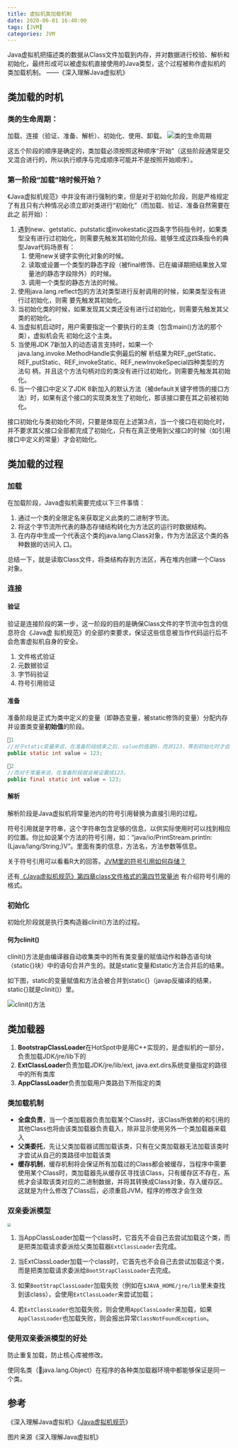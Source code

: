```yaml
---
title: 虚拟机类加载机制
date: 2020-06-01 16:40:00
tags: [JVM]
categories: JVM
---
```


Java虚拟机把描述类的数据从Class文件加载到内存，并对数据进行校验、解析和初始化，最终形成可以被虚拟机直接使用的Java类型，这个过程被称作虚拟机的类加载机制。					——《深入理解Java虚拟机》

## 类加载的时机

### 类的生命周期：

加载、连接（验证、准备、解析）、初始化、使用、卸载。
![类的生命周期](https://fuyuaaa-bucket.oss-cn-hangzhou.aliyuncs.com/blog_pics/类的生命周期.jpg)

这五个阶段的顺序是确定的，类加载必须按照这种顺序“开始”（这些阶段通常是交叉混合进行的，所以执行顺序与完成顺序可能并不是按照开始顺序）。

### 第一阶段“加载”啥时候开始？

《Java虚拟机规范》中并没有进行强制约束，但是对于初始化阶段，则是严格规定了有且只有六种情况必须立即对类进行“初始化”（而加载、验证、准备自然需要在此之 前开始）：

1. 遇到new、getstatic、putstatic或invokestatic这四条字节码指令时，如果类型没有进行过初始化，则需要先触发其初始化阶段。能够生成这四条指令的典型Java代码场景有： 
   1. 使用new关键字实例化对象的时候。 
   2. 读取或设置一个类型的静态字段（被final修饰、已在编译期把结果放入常量池的静态字段除外）的时候。 
   3. 调用一个类型的静态方法的时候。 
2. 使用java.lang.reflect包的方法对类型进行反射调用的时候，如果类型没有进行过初始化，则需 要先触发其初始化。
3. 当初始化类的时候，如果发现其父类还没有进行过初始化，则需要先触发其父类的初始化。 
4. 当虚拟机启动时，用户需要指定一个要执行的主类（包含main()方法的那个类），虚拟机会先 初始化这个主类。 
5. 当使用JDK 7新加入的动态语言支持时，如果一个java.lang.invoke.MethodHandle实例最后的解 析结果为REF_getStatic、REF_putStatic、REF_invokeStatic、REF_newInvokeSpecial四种类型的方法句 柄，并且这个方法句柄对应的类没有进行过初始化，则需要先触发其初始化。 
6. 当一个接口中定义了JDK 8新加入的默认方法（被default关键字修饰的接口方法）时，如果有这个接口的实现类发生了初始化，那该接口要在其之前被初始化。

接口初始化与类初始化不同，只要是体现在上述第3点，当一个接口在初始化时，并不要求其父接口全部都完成了初始化，只有在真正使用到父接口的时候（如引用接口中定义的常量）才会初始化。

## 类加载的过程

### 加载

在加载阶段，Java虚拟机需要完成以下三件事情： 

1. 通过一个类的全限定名来获取定义此类的二进制字节流。
2. 将这个字节流所代表的静态存储结构转化为方法区的运行时数据结构。 
3. 在内存中生成一个代表这个类的java.lang.Class对象，作为方法区这个类的各种数据的访问入 口。

总结一下，就是读取Class文件，将类结构存到方法区，再在堆内创建一个Class对象。

### 连接

#### 验证

验证是连接阶段的第一步，这一阶段的目的是确保Class文件的字节流中包含的信息符合《Java虚 拟机规范》的全部约束要求，保证这些信息被当作代码运行后不会危害虚拟机自身的安全。

1. 文件格式验证
2. 元数据验证
3. 字节码验证
4. 符号引用验证

#### 准备

准备阶段是正式为类中定义的变量（即静态变量，被static修饰的变量）分配内存并设置类变量**初始值**的阶段。

```java
🌰1
//对于static变量来说，在准备阶段结束之后，value的值是0，而非123，等到初始化时才会设置成123。
public static int value = 123;

🌰2
//而对于常量来说，在准备阶段就会被设置成123。
public final static int value = 123;
```

#### 解析

解析阶段是Java虚拟机将常量池内的符号引用替换为直接引用的过程。

符号引用就是字符串，这个字符串包含足够的信息，以供实际使用时可以找到相应的位置。你比如说某个方法的符号引用，如：“java/io/PrintStream.println:(Ljava/lang/String;)V”。里面有类的信息，方法名，方法参数等信息。

关于符号引用可以看看R大的回答。[JVM里的符号引用如何存储？](https://www.zhihu.com/question/30300585/answer/51335493)

还有[《Java虚拟机规范》第四章class文件格式的第四节常量池](https://docs.oracle.com/javase/specs/jvms/se8/html/jvms-4.html#jvms-4.4) 有介绍符号引用的格式。

### 初始化

初始化阶段就是执行类构造器clinit()方法的过程。

#### 何为clinit()

clinit()方法是由编译器自动收集类中的所有类变量的赋值动作和静态语句块（static{}块）中的语句合并产生的。就是static变量和static方法合并后的结果。

如下图，static的变量赋值和方法会被合并到static{}（javap反编译的结果，static{}就是clinit()）里。

![clinit()方法](https://fuyuaaa-bucket.oss-cn-hangzhou.aliyuncs.com/blog_pics/<clinit>()方法.png)



## 类加载器

1. **BootstrapClassLoader**在HotSpot中是用C++实现的，是虚拟机的一部分，负责加载JDK/jre/lib下的
2. **ExtClassLoader**负责加载JDK/jre/lib/ext, java.ext.dirs系统变量指定的路径中的所有类库
3. **AppClassLoader**负责加载用户类路劲下所指定的类

### 类加载机制

- **全盘负责**，当一个类加载器负责加载某个Class时，该Class所依赖的和引用的其他Class也将由该类加载器负责载入，除非显示使用另外一个类加载器来载入
- **父类委托**，先让父类加载器试图加载该类，只有在父类加载器无法加载该类时才尝试从自己的类路径中加载该类
- **缓存机制**，缓存机制将会保证所有加载过的Class都会被缓存，当程序中需要使用某个Class时，类加载器先从缓存区寻找该Class，只有缓存区不存在，系统才会读取该类对应的二进制数据，并将其转换成Class对象，存入缓存区。这就是为什么修改了Class后，必须重启JVM，程序的修改才会生效

### 双亲委派模型

<img src="https://fuyuaaa-bucket.oss-cn-hangzhou.aliyuncs.com/blog_pics/类加载器-双亲委派模型.jpg" style="zoom:50%;" />

1. 当AppClassLoader加载一个class时，它首先不会自己去尝试加载这个类，而是把类加载请求委派给父类加载器`ExtClassLoader`去完成。

2. 当ExtClassLoader加载一个class时，它首先也不会自己去尝试加载这个类，而是把类加载请求委派给`BootStrapClassLoader`去完成。

3. 如果`BootStrapClassLoader`加载失败（例如在`$JAVA_HOME/jre/lib`里未查找到该class），会使用`ExtClassLoader`来尝试加载；

4. 若`ExtClassLoader`也加载失败，则会使用`AppClassLoader`来加载，如果`AppClassLoader`也加载失败，则会报出异常`ClassNotFoundException`。

   

### 使用双亲委派模型的好处

防止重复加载，防止核心库被修改。

使同名类（🌰java.lang.Object）在程序的各种类加载器环境中都能够保证是同一个类。



## 参考

《深入理解Java虚拟机》《[Java虚拟机规范](https://docs.oracle.com/javase/specs/index.html)》

图片来源《深入理解Java虚拟机》




